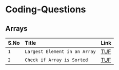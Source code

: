 # Coding-Questions

## Arrays

| S.No | Title     | Link                       |
| :-------- | :------- | :-------------------------------- |
| `1`      | `Largest Element in an Array` | [TUF](https://takeuforward.org/plus/dsa/problems/largest-element) |
| `2`      | `Check if Array is Sorted` | [TUF](https://takeuforward.org/plus/dsa/problems/check-if-the-array-is-sorted-ii) |
